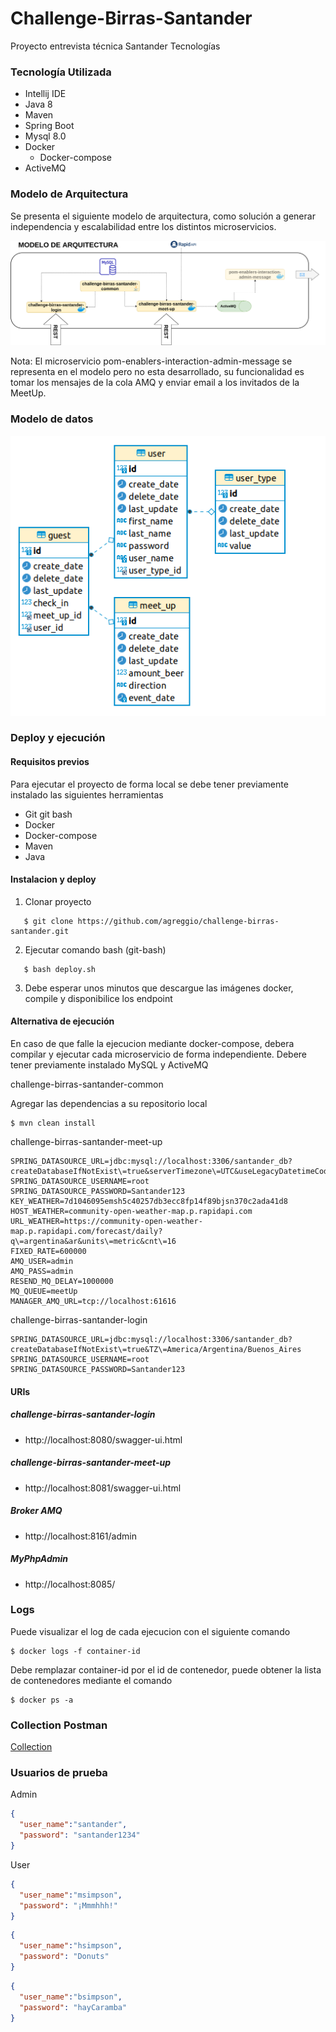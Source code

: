 # Challenge-Birras-Santander

Proyecto entrevista técnica Santander Tecnologías

### Tecnología Utilizada
- Intellij IDE
- Java 8
- Maven
- Spring Boot
- Mysql 8.0
- Docker
  - Docker-compose
- ActiveMQ

### Modelo de Arquitectura

Se presenta el siguiente modelo de arquitectura, como solución a generar independencia y escalabilidad entre los distintos microservicios.

![arquitectura](https://github.com/agreggio/challenge-birras-santander/blob/develop/uml/challengeMeetUps.png)

Nota: El microservicio pom-enablers-interaction-admin-message se representa en el modelo pero no esta desarrollado, su funcionalidad es tomar los mensajes de la cola AMQ y enviar email a los invitados de la MeetUp.

### Modelo de datos

![modelo](https://github.com/agreggio/challenge-birras-santander/blob/develop/uml/model.png)

### Deploy y ejecución

#### Requisitos previos
Para ejecutar el proyecto de forma local se debe tener previamente instalado las siguientes herramientas
- Git
  git bash
- Docker
- Docker-compose
- Maven
- Java

#### Instalacion y deploy

1. Clonar proyecto 
```code     
   $ git clone https://github.com/agreggio/challenge-birras-santander.git
```
2. Ejecutar comando bash (git-bash)
```code   
   $ bash deploy.sh
```
3. Debe esperar unos minutos que descargue las imágenes docker, compile y disponibilice los endpoint

#### Alternativa de ejecución

En caso de que falle la ejecucion mediante docker-compose, debera compilar y ejecutar cada microservicio de forma independiente. Debere tener previamente instalado MySQL y ActiveMQ

challenge-birras-santander-common

Agregar las dependencias a su repositorio local
```code
$ mvn clean install
```

challenge-birras-santander-meet-up
```code
SPRING_DATASOURCE_URL=jdbc:mysql://localhost:3306/santander_db?createDatabaseIfNotExist\=true&serverTimezone\=UTC&useLegacyDatetimeCode\=false
SPRING_DATASOURCE_USERNAME=root
SPRING_DATASOURCE_PASSWORD=Santander123
KEY_WEATHER=7d1046095emsh5c40257db3ecc8fp14f89bjsn370c2ada41d8
HOST_WEATHER=community-open-weather-map.p.rapidapi.com
URL_WEATHER=https://community-open-weather-map.p.rapidapi.com/forecast/daily?q\=argentina&ar&units\=metric&cnt\=16
FIXED_RATE=600000
AMQ_USER=admin
AMQ_PASS=admin
RESEND_MQ_DELAY=1000000
MQ_QUEUE=meetUp
MANAGER_AMQ_URL=tcp://localhost:61616
```

challenge-birras-santander-login
```code
SPRING_DATASOURCE_URL=jdbc:mysql://localhost:3306/santander_db?createDatabaseIfNotExist\=true&TZ\=America/Argentina/Buenos_Aires
SPRING_DATASOURCE_USERNAME=root
SPRING_DATASOURCE_PASSWORD=Santander123
```

#### URIs

##### challenge-birras-santander-login
- http://localhost:8080/swagger-ui.html

##### challenge-birras-santander-meet-up
- http://localhost:8081/swagger-ui.html

##### Broker AMQ
- http://localhost:8161/admin

##### MyPhpAdmin
- http://localhost:8085/

### Logs
Puede visualizar el log de cada ejecucion con el siguiente comando
```code
$ docker logs -f container-id
```
Debe remplazar container-id por el id de contenedor, puede obtener la lista de contenedores mediante el comando
```code
$ docker ps -a
```
### Collection Postman

[Collection](https://github.com/agreggio/challenge-birras-santander/blob/develop/postman/challenge.birras.santander.postman_collection.json)

### Usuarios de prueba

Admin
```json
{
  "user_name":"santander",
  "password": "santander1234"
}
```
User
```json
{
  "user_name":"msimpson",
  "password": "¡Mmmhhh!"
}
```
```json
{
  "user_name":"hsimpson",
  "password": "Donuts"
}
```
```json
{
  "user_name":"bsimpson",
  "password": "hayCaramba"
}
```
